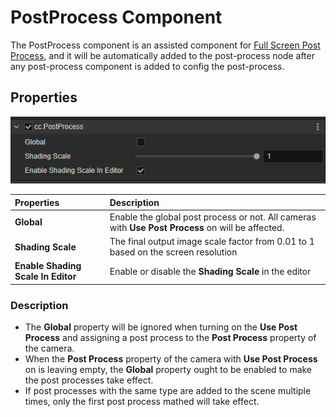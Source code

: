 # PostProcess Component

The PostProcess component is an assisted component for [Full Screen Post Process](./index.md), and it will be automatically added to the post-process node after any post-process component is added to config the post-process.

## Properties

![post-process-component.png](./img/post-process-component.png)

| Properties | Description |
| :-- | :-- |
| **Global** | Enable the global post process or not. All cameras with **Use Post Process** on will be affected. |
| **Shading Scale** | The final output image scale factor from 0.01 to 1 based on the screen resolution |
| **Enable Shading Scale In Editor** | Enable or disable the **Shading Scale** in the editor |

### Description

- The **Global** property will be ignored when turning on the **Use Post Process** and assigning a post process to the **Post Process** property of the camera.
- When the **Post Process** property of the camera with **Use Post Process** on is leaving empty, the **Global**  property ought to be enabled to make the post processes take effect.
- If post processes with the same type are added to the scene multiple times, only the first post process mathed will take effect.
